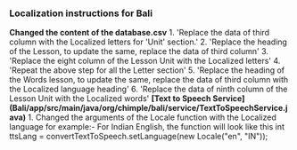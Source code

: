 ### __Localization instructions for Bali__
   __Changed the content of the database.csv__
	1. 'Replace the data of third column with the Localized letters for 'Unit' section.'
	2. 'Replace the heading of the Lesson, to update the same, replace the data of third column'
	3. 'Replace the eight column of the Lesson Unit with the Localized letters'
	4. 'Repeat the above step for all the Letter section'
	5. 'Replace the heading of the Words lesson, to update the same, replace the data of third column with the Localized language heading'
	6. 'Replace the data of ninth column of the Lesson Unit with the Localized words'
  __[Text to Speech Service] (Bali/app/src/main/java/org/chimple/bali/service/TextToSpeechService.java)__
	1. Changed the arguments of the Locale function with the Localized language
		for example:- 
		For Indian English, the function will look like this
		int ttsLang = convertTextToSpeech.setLanguage(new Locale("en", "IN"));